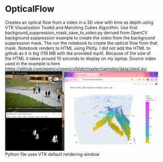 # OpticalFlow 
Creates an optical flow from a video in a 3D view with time as depth using VTK Visualization Toolkit and Marching Cubes Algorithm.
Use first backgound_suppression_mask_save_to_video.py derived from OpenCV background suppression example to create the video from the background suppression mask.
The run the notebook to create the optical flow from that mask.
Notebook renders to HTML using Plotly. I did not add the HTML to github as it is big (119 MB with the provided mp4).
Because of the size of the HTML it takes around 10 seconds to display on my laptop.
Source video used in the example is here https://github.com/opencv/opencv/blob/master/samples/data/vtest.avi
![Optical flow to 3D rendering with Plotly](./opticalflow.png?raw=true "Plotly rendering of Optical flow")
Python file uses VTK default rendering window 
